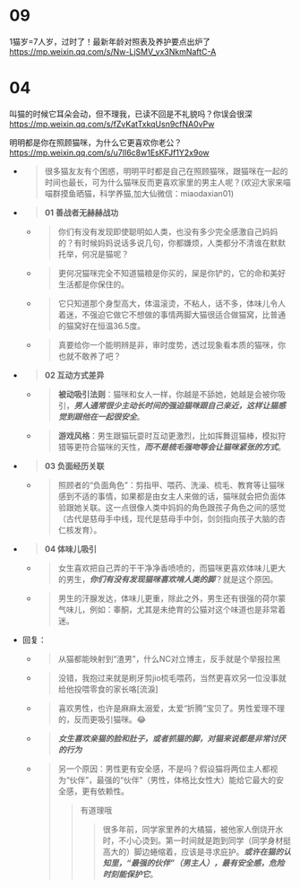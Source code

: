 
# 09

1猫岁=7人岁，过时了！最新年龄对照表及养护要点出炉了 https://mp.weixin.qq.com/s/Nw-LjSMV_vx3NkmNaftC-A

# 04

叫猫的时候它耳朵会动，但不理我，已读不回是不礼貌吗？你误会很深 https://mp.weixin.qq.com/s/fZvKatTxkqUsn9cfNA0vPw

明明都是你在照顾猫咪，为什么它更喜欢你老公？ https://mp.weixin.qq.com/s/u7lI6c8w1EsKFJf1Y2x9ow
- > 很多猫友友有个困惑，明明平时都是自己在照顾猫咪，跟猫咪在一起的时间也最长，可为什么猫咪反而更喜欢家里的男主人呢？(欢迎大家来喵喵群摸鱼晒猫，科学养猫,加大仙微信：miaodaxian01)
- > **01 善战者无赫赫战功**
  * > 你们有没有发现即使聪明如人类，也没有多少完全感激自己妈妈的？有时候妈妈说话多说几句，你都嫌烦，人类都分不清谁在默默托举，何况是猫呢？
  * > 更何况猫咪完全不知道猫粮是你买的，屎是你铲的，它的命和美好生活都是你保住的。
  * > 它只知道那个身型高大，体温滚烫，不粘人，话不多，体味儿令人着迷，不强迫它做它不想做的事情两脚大猫很适合做猫窝，比普通的猫窝好在恒温36.5度。
  * > 真要给你一个能明辨是非，审时度势，透过现象看本质的猫咪，你也就不敢养了吧？
- > **02 互动方式差异**
  * > **被动吸引法则**：猫咪和女人一样，你越是不舔她，她越是会被你吸引，***男人通常很少主动长时间的强迫猫咪跟自己亲近，这样让猫感觉到跟他在一起很安全***。
  * > **游戏风格**：男生跟猫玩耍时互动更激烈，比如挥舞逗猫棒，模拟狩猎等更符合猫咪的天性，***而不是梳毛强吻等会让猫咪紧张的方式***。
- > **03 负面经历关联**
  * > 照顾者的“负面角色”：剪指甲、喂药、洗澡、梳毛、教育等让猫咪感到不适的事情，如果都是由女主人来做的话，猫咪就会把负面体验跟她关联。这一点很像人类中妈妈的角色跟孩子角色之间的感觉（古代是慈母手中线，现代是慈母手中剑，剑剑指向孩子大脑的杏仁核发育）。
- > **04 体味儿吸引**
  * > 女生喜欢把自己弄的干干净净香喷喷的，而猫咪更喜欢体味儿更大的男生，***你们有没有发现猫咪喜欢啃人类的脚***？就是这个原因。
  * > 男生的汗腺发达，体味儿更重，除此之外，男生还有很强的荷尔蒙气味儿，例如：睾酮，尤其是未绝育的公猫对这个味道也是非常着迷。
- 回复：
  * > 从猫都能映射到“渣男”，什么NC对立博主，反手就是个举报拉黑
  * > 没错，我抱过来就是刷牙剪jio梳毛喂药，当然更喜欢另一位没事就给他投喂零食的家长咯[流淚]
  * > 喜欢男性，也许是麻麻太溺爱，太爱“折腾”宝贝了。男性爱理不理的，反而更吸引猫咪。😂
  * > ***女生喜欢亲猫的脸和肚子，或者抓猫的脚，对猫来说都是非常讨厌的行为***
  * > 另一个原因：男性更有安全感，不是吗？假设猫将两位主人都视为“伙伴”，最强的“伙伴”（男性，体格比女性大）能给它最大的安全感，更有依赖性。
    >> 有道理哦
    >>> 很多年前，同学家里养的大橘猫，被他家人倒烧开水时，不小心烫到。第一时间就是跑到同学（同学身材挺高大的）脚边蜷缩着，应该是寻求庇护。***或许在猫的认知里，“最强的伙伴”（男主人），最有安全感，危险时刻能保护它***。
